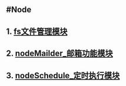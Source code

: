 #Node
---

##  1.  [fs文件管理模块](./fs/)
##  2.  [nodeMailder_邮箱功能模块](./nodeMailer)
##  3.  [nodeSchedule_定时执行模块](./nodeSchedule)
